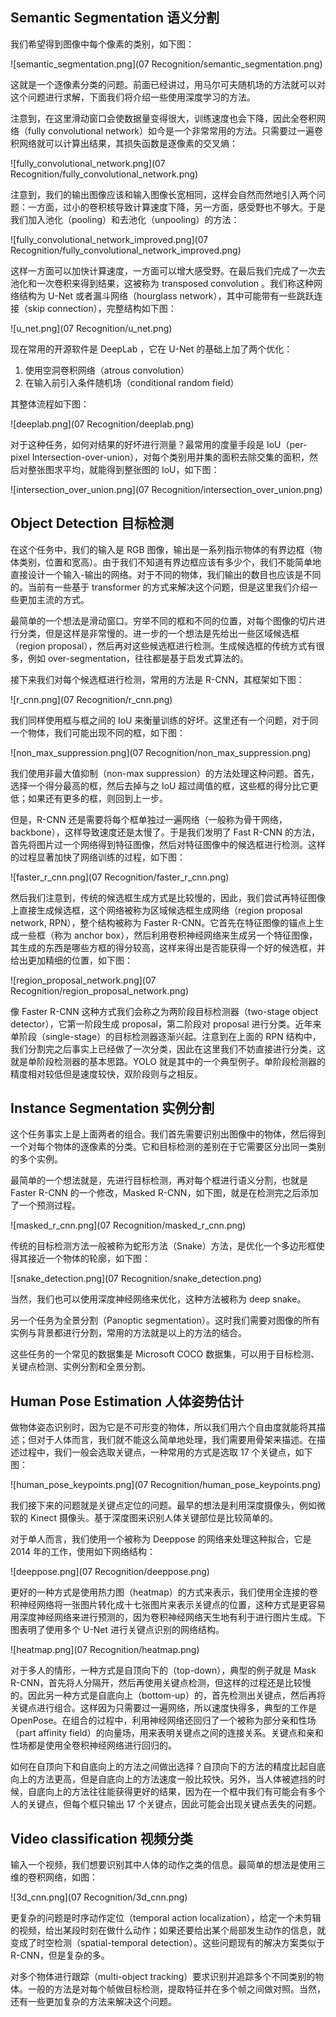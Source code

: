 ## Semantic Segmentation 语义分割

我们希望得到图像中每个像素的类别，如下图：

![semantic_segmentation.png](07 Recognition/semantic_segmentation.png)

这就是一个逐像素分类的问题。前面已经讲过，用马尔可夫随机场的方法就可以对这个问题进行求解，下面我们将介绍一些使用深度学习的方法。

注意到，在这里滑动窗口会使数据量变得很大，训练速度也会下降，因此全卷积网络（fully convolutional network）如今是一个非常常用的方法。只需要过一遍卷积网络就可以计算出结果，其损失函数是逐像素的交叉熵：

![fully_convolutional_network.png](07 Recognition/fully_convolutional_network.png)

注意到，我们的输出图像应该和输入图像长宽相同，这样会自然而然地引入两个问题：一方面，过小的卷积核导致计算速度下降，另一方面，感受野也不够大。于是我们加入池化（pooling）和去池化（unpooling）的方法：

![fully_convolutional_network_improved.png](07 Recognition/fully_convolutional_network_improved.png)

这样一方面可以加快计算速度，一方面可以增大感受野。在最后我们完成了一次去池化和一次卷积来得到结果，这被称为 transposed convolution 。我们称这种网络结构为 U-Net 或者漏斗网络（hourglass network），其中可能带有一些跳跃连接（skip connection），完整结构如下图：

![u_net.png](07 Recognition/u_net.png)

现在常用的开源软件是 DeepLab ，它在 U-Net 的基础上加了两个优化：

1. 使用空洞卷积网络（atrous convolution）
2. 在输入前引入条件随机场（conditional random field）

其整体流程如下图：

![deeplab.png](07 Recognition/deeplab.png)

对于这种任务，如何对结果的好坏进行测量？最常用的度量手段是 IoU（per-pixel Intersection-over-union），对每个类别用并集的面积去除交集的面积，然后对整张图求平均，就能得到整张图的 IoU，如下图：

![intersection_over_union.png](07 Recognition/intersection_over_union.png)

## Object Detection 目标检测

在这个任务中，我们的输入是 RGB 图像，输出是一系列指示物体的有界边框（物体类别，位置和宽高）。由于我们不知道有界边框应该有多少个，我们不能简单地直接设计一个输入-输出的网络。对于不同的物体，我们输出的数目也应该是不同的。当前有一些基于 transformer 的方式来解决这个问题，但是这里我们介绍一些更加主流的方式。

最简单的一个想法是滑动窗口。穷举不同的框和不同的位置，对每个图像的切片进行分类，但是这样是非常慢的。进一步的一个想法是先给出一些区域候选框（region proposal），然后再对这些候选框进行检测。生成候选框的传统方式有很多，例如 over-segmentation，往往都是基于启发式算法的。

接下来我们对每个候选框进行检测，常用的方法是 R-CNN，其框架如下图：

![r_cnn.png](07 Recognition/r_cnn.png)

我们同样使用框与框之间的 IoU 来衡量训练的好坏。这里还有一个问题，对于同一个物体，我们可能出现不同的框，如下图：

![non_max_suppression.png](07 Recognition/non_max_suppression.png)

我们使用非最大值抑制（non-max suppression）的方法处理这种问题。首先，选择一个得分最高的框，然后去掉与之 IoU 超过阈值的框，这些框的得分比它更低；如果还有更多的框，则回到上一步。

但是，R-CNN 还是需要将每个框单独过一遍网络（一般称为骨干网络，backbone），这样导致速度还是太慢了。于是我们发明了 Fast R-CNN 的方法，首先将图片过一个网络得到特征图像，然后对特征图像中的候选框进行检测。这样的过程显著加快了网络训练的过程，如下图：

![faster_r_cnn.png](07 Recognition/faster_r_cnn.png)

然后我们注意到，传统的候选框生成方式是比较慢的，因此，我们尝试再特征图像上直接生成候选框，这个网络被称为区域候选框生成网络（region proposal network, RPN），整个结构被称为 Faster R-CNN。它首先在特征图像的锚点上生成一些框（称为 anchor box），然后利用卷积神经网络来生成另一个特征图像，其生成的东西是哪些方框的得分较高，这样来得出是否能获得一个好的候选框，并给出更加精细的位置，如下图：

![region_proposal_network.png](07 Recognition/region_proposal_network.png)

像 Faster R-CNN 这种方式我们会称之为两阶段目标检测器（two-stage object detector），它第一阶段生成 proposal，第二阶段对 proposal 进行分类。近年来单阶段（single-stage）的目标检测器逐渐兴起。注意到在上面的 RPN 结构中，我们分割完之后事实上已经做了一次分类，因此在这里我们不妨直接进行分类，这就是单阶段检测器的基本思路。YOLO 就是其中的一个典型例子。单阶段检测器的精度相对较低但是速度较快，双阶段则与之相反。

## Instance Segmentation 实例分割

这个任务事实上是上面两者的组合。我们首先需要识别出图像中的物体，然后得到一个对每个物体的逐像素的分类。它和目标检测的差别在于它需要区分出同一类别的多个实例。

最简单的一个想法就是，先进行目标检测，再对每个框进行语义分割，也就是 Faster R-CNN 的一个修改，Masked R-CNN，如下图，就是在检测完之后添加了一个预测过程。

![masked_r_cnn.png](07 Recognition/masked_r_cnn.png)

传统的目标检测方法一般被称为蛇形方法（Snake）方法，是优化一个多边形框使得其接近一个物体的轮廓，如下图：

![snake_detection.png](07 Recognition/snake_detection.png)

当然，我们也可以使用深度神经网络来优化，这种方法被称为 deep snake。

另一个任务为全景分割（Panoptic segmentation）。这时我们需要对图像的所有实例与背景都进行分割，常用的方法就是以上的方法的结合。

这些任务的一个常见的数据集是 Microsoft COCO 数据集，可以用于目标检测、关键点检测、实例分割和全景分割。

## Human Pose Estimation 人体姿势估计

做物体姿态识别时，因为它是不可形变的物体，所以我们用六个自由度就能将其描述；但对于人体而言，我们就不能这么简单地处理，我们需要用骨架来描述。在描述过程中，我们一般会选取关键点，一种常用的方式是选取 17 个关键点，如下图：

![human_pose_keypoints.png](07 Recognition/human_pose_keypoints.png)

我们接下来的问题就是关键点定位的问题。最早的想法是利用深度摄像头，例如微软的 Kinect 摄像头。基于深度图来识别人体关键部位是比较简单的。

对于单人而言，我们使用一个被称为 Deeppose 的网络来处理这种拟合，它是 2014 年的工作，使用如下网络结构：

![deeppose.png](07 Recognition/deeppose.png)

更好的一种方式是使用热力图（heatmap）的方式来表示，我们使用全连接的卷积神经网络将一张图片转化成十七张图片来表示关键点的位置，这种方式是更容易用深度神经网络来进行预测的，因为卷积神经网络天生地有利于进行图片生成。下图表明了使用多个 U-Net 进行关键点识别的网络结构。

![heatmap.png](07 Recognition/heatmap.png)

对于多人的情形，一种方式是自顶向下的（top-down），典型的例子就是 Mask R-CNN，首先将人分隔开，然后再使用关键点检测，但这样的过程还是比较慢的。因此另一种方式是自底向上（bottom-up）的，首先检测出关键点，然后再将关键点进行组合。这样因为只需要过一遍网络，所以速度快得多，典型的工作是 OpenPose。在组合的过程中，利用神经网络还回归了一个被称为部分亲和性场（part affinity field）的向量场，用来表明关键点之间的连接关系。关键点和亲和性场都是使用全卷积神经网络进行回归的。

如何在自顶向下和自底向上的方法之间做出选择？自顶向下的方法的精度比起自底向上的方法更高，但是自底向上的方法速度一般比较快。另外，当人体被遮挡的时候，自底向上的方法往往能获得更好的结果，因为在一个框中我们有可能会有多个人的关键点，但每个框只输出 17 个关键点，因此可能会出现关键点丢失的问题。

## Video classification 视频分类

输入一个视频，我们想要识别其中人体的动作之类的信息。最简单的想法是使用三维的卷积网络，如图：

![3d_cnn.png](07 Recognition/3d_cnn.png)

更复杂的问题是时序动作定位（temporal action localization），给定一个未剪辑的视频，给出某段时刻在做什么动作；如果还要给出某个局部发生动作的信息，就变成了时空检测（spatial-temporal detection）。这些问题现有的解决方案类似于 R-CNN，但是复杂的多。

对多个物体进行跟踪（multi-object tracking）要求识别并追踪多个不同类别的物体。一般的方法是对每个帧做目标检测，提取特征并在多个帧之间做对照。当然，还有一些更加复杂的方法来解决这个问题。